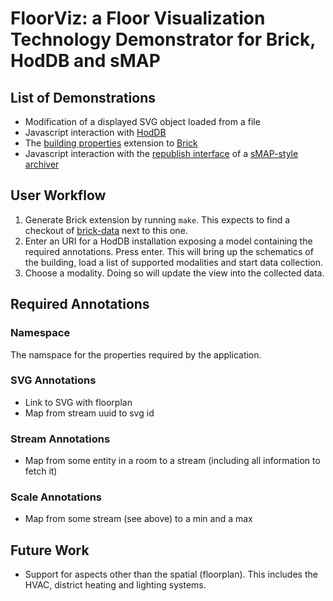 # FloorViz: a Floor Visualization Technology Demonstrator for Brick, HodDB and sMAP

## List of Demonstrations

- Modification of a displayed SVG object loaded from a file
- Javascript interaction with [HodDB](https://hoddb.org)
- The [building properties](https://github.com/aslakjohansen/brick-data) extension to [Brick](http://brickschema.org)
- Javascript interaction with the [republish interface](https://people.eecs.berkeley.edu/~stevedh/smap2/archiver.html#real-time-data-access) of a [sMAP-style archiver](https://github.com/SoftwareDefinedBuildings/smap/tree/unitoftime)

## User Workflow

1. Generate Brick extension by running `make`. This expects to find a checkout of [brick-data](https://github.com/aslakjohansen/brick-data) next to this one.
2. Enter an URI for a HodDB installation exposing a model containing the required annotations. Press enter. This will bring up the schematics of the building, load a list of supported modalities and start data collection.
3. Choose a modality. Doing so will update the view into the collected data.

## Required Annotations

### Namespace

The namspace for the properties required by the application.

### SVG Annotations

- Link to SVG with floorplan
- Map from stream uuid to svg id

### Stream Annotations

- Map from some entity in a room to a stream (including all information to fetch it)

### Scale Annotations

- Map from some stream (see above) to a min and a max

## Future Work

- Support for aspects other than the spatial (floorplan). This includes the HVAC, district heating and lighting systems.

